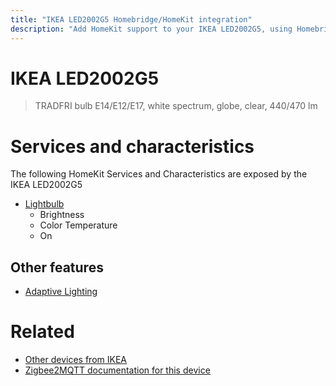 ```yaml
---
title: "IKEA LED2002G5 Homebridge/HomeKit integration"
description: "Add HomeKit support to your IKEA LED2002G5, using Homebridge, Zigbee2MQTT and homebridge-z2m."
---
```

<!---
This file has been GENERATED using src/docgen/docgen.ts
DO NOT EDIT THIS FILE MANUALLY!
-->
# IKEA LED2002G5
> TRADFRI bulb E14/E12/E17, white spectrum, globe, clear, 440/470 lm


# Services and characteristics
The following HomeKit Services and Characteristics are exposed by
the IKEA LED2002G5

* [Lightbulb](../../light.md)
  * Brightness
  * Color Temperature
  * On

## Other features
* [Adaptive Lighting](../../light.md)

# Related
* [Other devices from IKEA](../index.md#ikea)
* [Zigbee2MQTT documentation for this device](https://www.zigbee2mqtt.io/devices/LED2002G5.html)